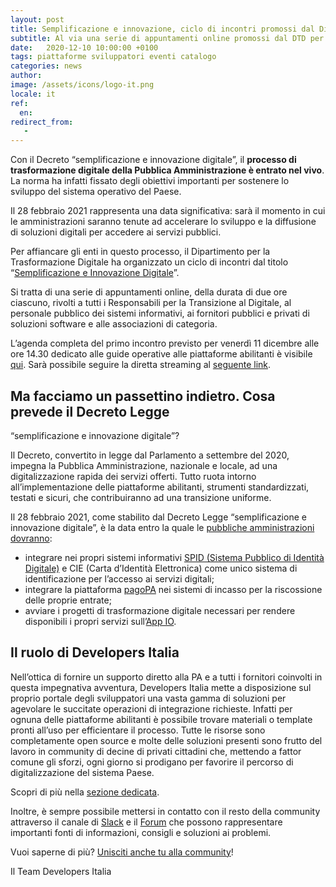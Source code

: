 ```yaml
---
layout: post
title: Semplificazione e innovazione, ciclo di incontri promossi dal Dipartimento per la Trasformazione Digitale
subtitle: Al via una serie di appuntamenti online promossi dal DTD per presentare le opportunità legate al percorso di digitalizzazione
date:   2020-12-10 10:00:00 +0100
tags: piattaforme sviluppatori eventi catalogo
categories: news
author:
image: /assets/icons/logo-it.png
locale: it
ref:
  en:
redirect_from:
   -
---
```


Con il Decreto “semplificazione e innovazione digitale”, il **processo di
trasformazione digitale della Pubblica Amministrazione è entrato nel vivo**. La
norma ha infatti fissato degli obiettivi importanti per sostenere lo sviluppo
del sistema operativo del Paese.

Il 28 febbraio 2021 rappresenta una data significativa: sarà il momento in cui
le amministrazioni saranno tenute ad accelerare lo sviluppo e la diffusione di
soluzioni digitali per accedere ai servizi pubblici.

Per affiancare gli enti in questo processo, il Dipartimento per la
Trasformazione Digitale ha organizzato un ciclo di incontri dal titolo
“[Semplificazione e Innovazione Digitale](https://innovazione.gov.it/it/linee-guida-decreto-semplificazione/#ciclo-di-incontri)”.

Si tratta di una serie di appuntamenti online, della durata di due ore
ciascuno, rivolti a tutti i Responsabili per la Transizione al Digitale, al
personale pubblico dei sistemi informativi, ai fornitori pubblici e privati di
soluzioni software e alle associazioni di categoria.

L’agenda completa del primo incontro previsto per venerdì 11 dicembre alle ore
14.30 dedicato alle guide operative alle piattaforme abilitanti è visibile
[qui](https://innovazione.gov.it/it/linee-guida-decreto-semplificazione/#ciclo-di-incontri).
Sarà possibile seguire la diretta streaming al [seguente link](https://www.youtube.com/watch?v=d8seuHaaiDc&feature=youtu.be&ab_channel=DipartimentoperlaTrasformazioneDigitale).

## Ma facciamo un passettino indietro. Cosa prevede il Decreto Legge
“semplificazione e innovazione digitale”?

Il Decreto, convertito in legge dal Parlamento a settembre del 2020, impegna la
Pubblica Amministrazione, nazionale e locale, ad una digitalizzazione rapida
dei servizi offerti. Tutto ruota intorno all’implementazione delle piattaforme
abilitanti, strumenti standardizzati, testati e sicuri, che contribuiranno ad
una transizione uniforme.

Il 28 febbraio 2021, come stabilito dal Decreto Legge “semplificazione
e innovazione digitale”, è la data entro la quale le [pubbliche amministrazioni
dovranno](https://innovazione.gov.it/it/linee-guida-decreto-semplificazione/):

* integrare nei propri sistemi informativi [SPID (Sistema Pubblico di Identità
  Digitale)](https://innovazione.gov.it/it/linee-guida-decreto-semplificazione/#spid/)
  e CIE (Carta d’Identità Elettronica) come unico sistema di identificazione
  per l’accesso ai servizi digitali;
* integrare la piattaforma [pagoPA](https://innovazione.gov.it/it/linee-guida-decreto-semplificazione/#pagoPA)
  nei sistemi di incasso per la riscossione delle proprie entrate;
* avviare i progetti di trasformazione digitale necessari per rendere disponibili
  i propri servizi sull’[App IO](https://innovazione.gov.it/it/linee-guida-decreto-semplificazione/#IO).

## Il ruolo di Developers Italia

Nell’ottica di fornire un supporto diretto alla PA e a tutti i fornitori
coinvolti in questa impegnativa avventura, Developers Italia mette
a disposizione sul proprio portale degli sviluppatori una vasta gamma di
soluzioni per agevolare le succitate operazioni di integrazione richieste.
Infatti per ognuna delle piattaforme abilitanti è possibile trovare materiali
o template pronti all’uso per efficientare il processo. Tutte le risorse sono
completamente open source e molte delle soluzioni presenti sono frutto del
lavoro in community di decine di privati cittadini che, mettendo a fattor
comune gli sforzi, ogni giorno si prodigano per favorire il percorso di
digitalizzazione del sistema Paese.

Scopri di più nella [sezione dedicata](https://developers.italia.it/it/piattaforme).

Inoltre,  è sempre possibile mettersi in contatto con il resto della community
attraverso il canale di [Slack](https://slack.developers.italia.it) e il
[Forum](https://forum.italia.it) che possono rappresentare importanti fonti di
informazioni, consigli e soluzioni ai problemi.

Vuoi saperne di più? [Unisciti anche tu alla
community](https://developers.italia.it/it/come-partecipo)!

Il Team Developers Italia
